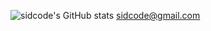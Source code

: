 ![sidcode's GitHub stats](https://github-readme-stats.vercel.app/api?username=abdullahkim&theme=dark&show_icons=true) 
sidcode@gmail.com